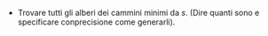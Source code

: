 
- Trovare tutti gli alberi dei cammini minimi da $s$. (Dire quanti sono e specificare conprecisione come generarli).